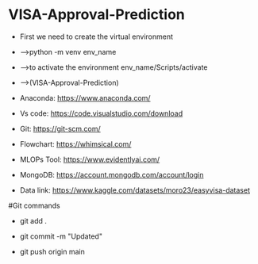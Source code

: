 # VISA-Approval-Prediction
-   First we need to create the virtual environment  
-   -->python -m venv env_name
-   -->to activate the environment env_name/Scripts/activate
-   -->(VISA-Approval-Prediction)


-   Anaconda: https://www.anaconda.com/
-   Vs code: https://code.visualstudio.com/download
-   Git: https://git-scm.com/
-   Flowchart: https://whimsical.com/
-   MLOPs Tool: https://www.evidentlyai.com/
-   MongoDB: https://account.mongodb.com/account/login
-   Data link: https://www.kaggle.com/datasets/moro23/easyvisa-dataset

#Git commands
- git add .

- git commit -m "Updated"

- git push origin main